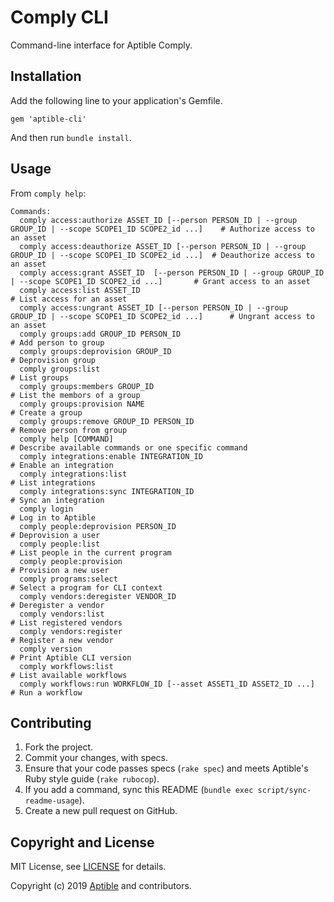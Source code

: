 # Comply CLI

Command-line interface for Aptible Comply.

## Installation

Add the following line to your application's Gemfile.

    gem 'aptible-cli'

And then run `bundle install`.


## Usage

From `comply help`:

<!-- BEGIN USAGE -->
```
Commands:
  comply access:authorize ASSET_ID [--person PERSON_ID | --group GROUP_ID | --scope SCOPE1_ID SCOPE2_id ...]    # Authorize access to an asset
  comply access:deauthorize ASSET_ID [--person PERSON_ID | --group GROUP_ID | --scope SCOPE1_ID SCOPE2_id ...]  # Deauthorize access to an asset
  comply access:grant ASSET_ID  [--person PERSON_ID | --group GROUP_ID | --scope SCOPE1_ID SCOPE2_id ...]       # Grant access to an asset
  comply access:list ASSET_ID                                                                                   # List access for an asset
  comply access:ungrant ASSET_ID [--person PERSON_ID | --group GROUP_ID | --scope SCOPE1_ID SCOPE2_id ...]      # Ungrant access to an asset
  comply groups:add GROUP_ID PERSON_ID                                                                          # Add person to group
  comply groups:deprovision GROUP_ID                                                                            # Deprovision group
  comply groups:list                                                                                            # List groups
  comply groups:members GROUP_ID                                                                                # List the membors of a group
  comply groups:provision NAME                                                                                  # Create a group
  comply groups:remove GROUP_ID PERSON_ID                                                                       # Remove person from group
  comply help [COMMAND]                                                                                         # Describe available commands or one specific command
  comply integrations:enable INTEGRATION_ID                                                                     # Enable an integration
  comply integrations:list                                                                                      # List integrations
  comply integrations:sync INTEGRATION_ID                                                                       # Sync an integration
  comply login                                                                                                  # Log in to Aptible
  comply people:deprovision PERSON_ID                                                                           # Deprovision a user
  comply people:list                                                                                            # List people in the current program
  comply people:provision                                                                                       # Provision a new user
  comply programs:select                                                                                        # Select a program for CLI context
  comply vendors:deregister VENDOR_ID                                                                           # Deregister a vendor
  comply vendors:list                                                                                           # List registered vendors
  comply vendors:register                                                                                       # Register a new vendor
  comply version                                                                                                # Print Aptible CLI version
  comply workflows:list                                                                                         # List available workflows
  comply workflows:run WORKFLOW_ID [--asset ASSET1_ID ASSET2_ID ...]                                            # Run a workflow
```
<!-- END USAGE -->

## Contributing

1. Fork the project.
1. Commit your changes, with specs.
1. Ensure that your code passes specs (`rake spec`) and meets Aptible's Ruby style guide (`rake rubocop`).
1. If you add a command, sync this README (`bundle exec script/sync-readme-usage`).
1. Create a new pull request on GitHub.

## Copyright and License

MIT License, see [LICENSE](LICENSE.md) for details.

Copyright (c) 2019 [Aptible](https://www.aptible.com) and contributors.
